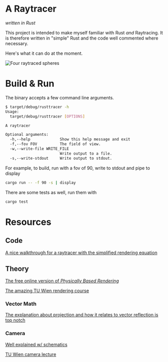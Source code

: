 # A Raytracer
*written in Rust*

This project is intended to make myself familiar with Rust *and* Raytracing. It is therefore written in "simple" Rust and the code well commented where necessary.

Here's what it can do at the moment.

![Four raytraced spheres](https://i.imgur.com/J3mXJ3H.png)

# Build & Run

The binary accepts a few command line arguments.

```bash
$ target/debug/rusttracer -h
Usage:
  target/debug/rusttracer [OPTIONS]

A raytracer

Optional arguments:
  -h,--help             Show this help message and exit
  -f,--fov FOV          The field of view.
  -w,--write-file WRITE_FILE
                        Write output to a file.
  -s,--write-stdout     Write output to stdout.
```

For example, to build, run with a fov of 90, write to stdout and pipe to display

```bash
cargo run -- -f 90 -s | display
```

There are some tests as well, run them with
```bash
cargo test
```

# Resources

## Code
[A nice walkthrough for a raytracer with the simplified rendering equation](https://tmcw.github.io/literate-raytracer/)

## Theory
[The free online version of *Physically Based Rendering*](http://www.pbr-book.org/3ed-2018/Introduction/Photorealistic_Rendering_and_the_Ray-Tracing_Algorithm.html)

[The amazing TU Wien rendering course](https://www.youtube.com/playlist?list=PLujxSBD-JXgnGmsn7gEyN28P1DnRZG7qi)

### Vector Math
[The explanation about projection and how it relates to vector reflection is top notch](https://www.youtube.com/watch?v=NOBhfEHOYZs)

### Camera
[Well explained w/ schematics](https://www.scratchapixel.com/lessons/3d-basic-rendering/ray-tracing-generating-camera-rays/generating-camera-rays)

[TU Wien camera lecture](https://youtu.be/ZhN5-o397QI)